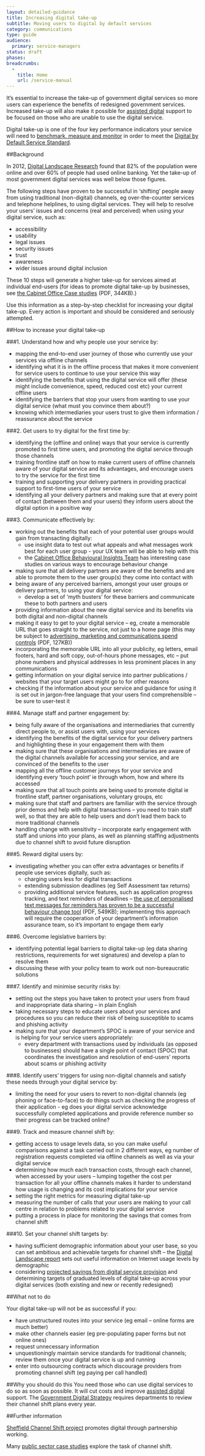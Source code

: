 ```yaml
---
layout: detailed-guidance
title: Increasing digital take-up
subtitle: Moving users to digital by default services
category: communications
type: guide
audience:
  primary: service-managers
status: draft
phases:
breadcrumbs:
  -
    title: Home
    url: /service-manual
---
```


It’s essential to increase the take-up of government digital services so more users can experience the benefits of redesigned government services. Increased take-up will also make it possible for [assisted digital](https://www.gov.uk/service-manual/assisted-digital/index.html) support to be focused on those who are unable to use the digital service.

Digital take-up is one of the four key performance indicators your service will need to [benchmark, measure and monitor](/service-manual/measurement/digital-takeup.html) in order to meet the [Digital by Default Service Standard](/service-manual/digital-by-default).

##Background

In 2012, [Digital Landscape Research](http://publications.cabinetoffice.gov.uk/digital/research/) found that 82% of the population were online and over 60% of people had used online banking. Yet the take-up of most government digital services was well below those figures.

The following steps have proven to be successful in ‘shifting’ people away from using traditional (non-digital) channels, eg over-the-counter services and telephone helplines, to using digital services. They will help to resolve your users’ issues and concerns (real and perceived) when using your digital service, such as:

* accessibility
* usability
* legal issues
* security issues
* trust
* awareness
* wider issues around digital inclusion


These 10 steps will generate a higher take-up for services aimed at individual end-users (for ideas to promote digital take-up by businesses, see [the Cabinet Office Case studies](http://webarchive.nationalarchives.gov.uk/+/http://www.cabinetoffice.gov.uk/media/261356/channel_strategy_cases.pdf) (PDF, 344KB).)

Use this information as a step-by-step checklist for increasing your digital take-up. Every action is important and should be considered and seriously attempted.

##How to increase your digital take-up

###1. Understand how and why people use your service by:

* mapping the end-to-end user journey of those who currently use your services via offline channels
* identifying what it is in the offline process that makes it more convenient for service users to continue to use your service this way
* identifying the benefits that using the digital service will offer (these might include convenience, speed, reduced cost etc) your current offline users
* identifying the barriers that stop your users from wanting to use your digital service (what must you convince them about?)
* knowing which intermediaries your users trust to give them information / reassurance about the service

###2. Get users to try digital for the first time by:

* identifying the (offline and online) ways that your service is currently promoted to first time users, and promoting the digital service through those channels
* training frontline staff on how to make current users of offline channels aware of your digital service and its advantages, and encourage users to try the service for the first time
* training and supporting your delivery partners in providing practical support to first-time users of your service
* identifying all your delivery partners and making sure that at every point of contact (between them and your users) they inform users about the digital option in a positive way

###3. Communicate effectively by:

* working out the benefits that each of your potential user groups would gain from transacting digitally:
    * use insight data to test out what appeals and what messages work best for each user group - your UX team will be able to help with this
    * the [Cabinet Office Behavioural Insights Team](https://www.gov.uk/government/organisations/behavioural-insights-team) has interesting case studies on various ways to encourage behaviour change
* making sure that all delivery partners are aware of the benefits and are able to promote them to the user group(s) they come into contact with
* being aware of any perceived barriers, amongst your user groups or delivery partners, to using your digital service:
    * develop a set of ‘myth busters’ for these barriers and communicate these to both partners and users
* providing information about the new digital service and its benefits via both digital and non-digital channels
* making it easy to get to your digital service – eg, create a memorable URL that goes straight to the service, not just to a home page (this may be subject to [advertising, marketing and communications spend controls](https://www.gov.uk/government/uploads/system/uploads/attachment_data/file/60686/Cabinet-Office-Controls-guidance-v3-1-section-5_0.pdf) (PDF, 127KB))
* incorporating the memorable URL into all your publicity, eg letters, email footers, hard and soft copy, out-of-hours phone messages, etc – put phone numbers and physical addresses in less prominent places in any communications
* getting information on your digital service into partner publications / websites that your target users might go to for other reasons
* checking if the information about your service and guidance for using it is set out in jargon-free language that your users find comprehensible – be sure to user-test it

###4. Manage staff and partner engagement by:

* being fully aware of the organisations and intermediaries that currently direct people to, or assist users with, using your services
* identifying the benefits of the digital service for your delivery partners and highlighting these in your engagement them with them
* making sure that these organisations and intermediaries are aware of the digital channels available for accessing your service, and are convinced of the benefits to the user
* mapping all the offline customer journeys for your service and identifying every ‘touch point’ ie through whom, how and where its accessed
* making sure that all touch points are being used to promote digital ie frontline staff, partner organisations, voluntary groups, etc
* making sure that staff and partners are familiar with the service through prior demos and help with digital transactions – you need to train staff well, so that they are able to help users and don’t lead them back to more traditional channels
* handling change with sensitivity – incorporate early engagement with staff and unions into your plans, as well as planning staffing adjustments due to channel shift to avoid future disruption

###5. Reward digital users by:

* investigating whether you can offer extra advantages or benefits if people use services digitally, such as:
    * charging users less for digital transactions
    * extending submission deadlines (eg Self Assessment tax returns)
    * providing additional service features, such as application progress tracking, and text reminders of deadlines – [the use of personalised text messages for reminders has proven to be a successful behaviour change tool](https://www.gov.uk/government/uploads/system/uploads/attachment_data/file/60539/BIT_FraudErrorDebt_accessible.pdf) (PDF, 549KB); implementing this approach will require the cooperation of your department’s information assurance team, so it’s important to engage them early

###6. Overcome legislative barriers by:

* identifying potential legal barriers to digital take-up (eg data sharing restrictions, requirements for wet signatures) and develop a plan to resolve them
* discussing these with your policy team to work out non-bureaucratic solutions

###7. Identify and minimise security risks by:

* setting out the steps you have taken to protect your users from fraud and inappropriate data sharing – in plain English
* taking necessary steps to educate users about your services and procedures so you can reduce their risk of being susceptible to scams and phishing activity
* making sure that your department’s SPOC is aware of your service and is helping for your service users appropriately:
    * every department with transactions used by individuals (as opposed to businesses) should have a single point of contact (SPOC) that coordinates the investigation and resolution of end-users’ reports about scams or phishing activity

###8. Identify users’ triggers for using non-digital channels and satisfy these needs through your digital service by:

* limiting the need for your users to revert to non-digital channels (eg phoning or face-to-face) to do things such as checking the progress of their application - eg does your digital service acknowledge successfully completed applications and provide reference number so their progress can be tracked online?

###9. Track and measure channel shift by:

* getting access to usage levels data, so you can make useful comparisons against a task carried out in 2 different ways, eg number of registration requests completed via offline channels as well as via your digital service
* determining how much each transaction costs, through each channel, when accessed by your users – lumping together the cost per transaction for all your offline channels makes it harder to understand how usage is changing and its cost implications for your service
* setting the right metrics for measuring digital take-up
* measuring the number of calls that your users are making to your call centre in relation to problems related to your digital service
* putting a process in place for monitoring the savings that comes from channel shift

###10. Set your channel shift targets by:

* having sufficient demographic information about your user base, so you can set ambitious and achievable targets for channel shift – the [Digital Landscape report](http://publications.cabinetoffice.gov.uk/digital/research/#who-is-online-and-who-is-offline) sets out useful information on Internet usage levels by demographic
* considering [projected savings from digital service provision](http://publications.cabinetoffice.gov.uk/digital/efficiency/#what-are-the-savings-from-digitising-transactional-services) and determining targets of graduated levels of digital take-up across your digital services (both existing and new or recently redesigned)

##What not to do

Your digital take-up will not be as successful if you:

* have unstructured routes into your service (eg email – online forms are much better)
* make other channels easier (eg pre-populating paper forms but not online ones)
* request unnecessary information
* unquestioningly maintain service standards for traditional channels; review them once your digital service is up and running
* enter into outsourcing contracts which discourage providers from promoting channel shift (eg paying per call handled)

##Why you should do this
You need those who can use digital services to do so as soon as possible. It will cut costs and improve [assisted digital](/service-manual/assisted-digital) support. The [Government Digital Strategy](http://publications.cabinetoffice.gov.uk/digital/strategy/#persuading-those-who-are-online-to-use-government-digital-services) requires departments to review their channel shift plans every year.

##Further information

[Sheffield Channel Shift project](http://www.pscsf.org.uk/2012/08/channel-shift-helping-people-use-public-services-online/) promotes digital through partnership working.

Many [public sector case studies](http://www.psfbuzz.org.uk/2011/09/pscsf-compendium-of-channel-shift-self-service-resources/#.UaYjgWQ4Vo-) explore the task of channel shift.
